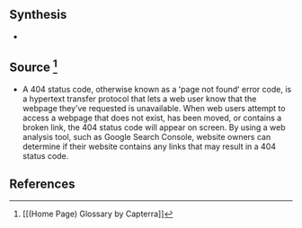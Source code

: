 ## Synthesis
- 
## Source [^1]
- A 404 status code, otherwise known as a ʻpage not foundʻ error code, is a hypertext transfer protocol that lets a web user know that the webpage they’ve requested is unavailable. When web users attempt to access a webpage that does not exist, has been moved, or contains a broken link, the 404 status code will appear on screen. By using a web analysis tool, such as Google Search Console, website owners can determine if their website contains any links that may result in a 404 status code.
## References

[^1]: [[(Home Page) Glossary by Capterra]]